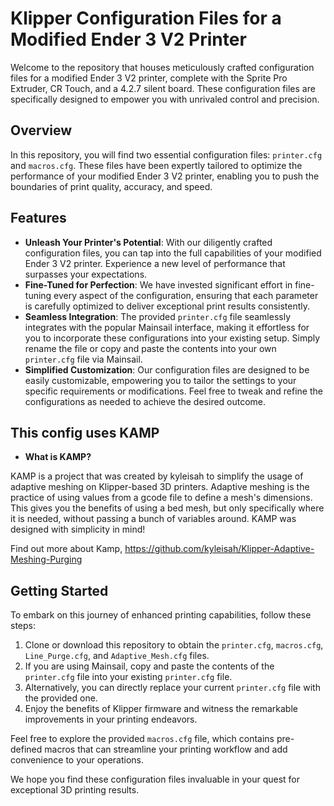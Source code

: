 # Klipper Configuration Files for a Modified Ender 3 V2 Printer

Welcome to the repository that houses meticulously crafted configuration files for a modified Ender 3 V2 printer, complete with the Sprite Pro Extruder, CR Touch, and a 4.2.7 silent board. These configuration files are specifically designed to empower you with unrivaled control and precision. 

## Overview

In this repository, you will find two essential configuration files: `printer.cfg` and `macros.cfg`. These files have been expertly tailored to optimize the performance of your modified Ender 3 V2 printer, enabling you to push the boundaries of print quality, accuracy, and speed.

## Features

- **Unleash Your Printer's Potential**: With our diligently crafted configuration files, you can tap into the full capabilities of your modified Ender 3 V2 printer. Experience a new level of performance that surpasses your expectations.
- **Fine-Tuned for Perfection**: We have invested significant effort in fine-tuning every aspect of the configuration, ensuring that each parameter is carefully optimized to deliver exceptional print results consistently.
- **Seamless Integration**: The provided `printer.cfg` file seamlessly integrates with the popular Mainsail interface, making it effortless for you to incorporate these configurations into your existing setup. Simply rename the file or copy and paste the contents into your own `printer.cfg` file via Mainsail.
- **Simplified Customization**: Our configuration files are designed to be easily customizable, empowering you to tailor the settings to your specific requirements or modifications. Feel free to tweak and refine the configurations as needed to achieve the desired outcome.


## This config uses KAMP

- **What is KAMP?**

KAMP is a project that was created by kyleisah to simplify the usage of adaptive meshing on Klipper-based 3D printers. Adaptive meshing is the practice of using values from a gcode file to define a mesh's dimensions. This gives you the benefits of using a bed mesh, but only specifically where it is needed, without passing a bunch of variables around. KAMP was designed with simplicity in mind! 

Find out more about Kamp, https://github.com/kyleisah/Klipper-Adaptive-Meshing-Purging

## Getting Started

To embark on this journey of enhanced printing capabilities, follow these steps:

1. Clone or download this repository to obtain the `printer.cfg`, `macros.cfg`, `Line_Purge.cfg`, and `Adaptive_Mesh.cfg` files.
2. If you are using Mainsail, copy and paste the contents of the `printer.cfg` file into your existing `printer.cfg` file.
3. Alternatively, you can directly replace your current `printer.cfg` file with the provided one.
4. Enjoy the benefits of Klipper firmware and witness the remarkable improvements in your printing endeavors.

Feel free to explore the provided `macros.cfg` file, which contains pre-defined macros that can streamline your printing workflow and add convenience to your operations.

We hope you find these configuration files invaluable in your quest for exceptional 3D printing results.

